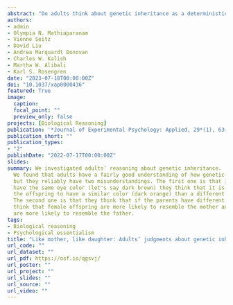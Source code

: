 ```yaml
---
abstract: "Do adults think about genetic inheritance as a deterministic or probabilistic process? Do adults display systematic biases when reasoning about genetic inheritance? Knowing how adults think about genetic inheritance is valuable, both for understanding the developmental end point of these concepts and for identifying biases that persist even after formal education. In two studies, we examined adults’ reasoning about genetic inheritance for familiar animals (Study 1) and unfamiliar animals (Study 2). First, participants were presented with animals that varied in eye color and were asked to judge whether each could be the offspring of a particular set of animal parents that had either the same or different eye colors. The potential offspring had eye colors that were either identical to the parents, blended the parents’ eye colors, or differed from the parents. Next, participants predicted how six offspring of the animal parents would look. Participants judged a variety of choices as possible—not only the ones resembling the parents—suggesting that they thought genetic inheritance was a probabilistic process. Additionally, many participants thought that female offspring would look more like their mothers and male offspring would look more like their fathers. Thus, systemic biases in reasoning about inheritance persist into adulthood."
authors:
- admin
- Olympia N. Mathiaparanam
- Vienne Seitz
- David Liu
- Andrea Marquardt Donovan
- Charles W. Kalish
- Martha W. Alibali
- Karl S. Rosengren
date: "2023-07-18T00:00:00Z"
doi: "10.1037/xap0000436"
featured: True
image:
  caption: 
  focal_point: ""
  preview_only: false
projects: [Biological Reasoning]
publication: '*Journal of Experimental Psychology: Applied, 29*(1), 63–77'
publication_short: ""
publication_types:
- "2"
publishDate: "2022-07-17T00:00:00Z"
slides: 
summary: We investigated adults’ reasoning about genetic inheritance. 
  We found that adults have a fairly good understanding of how genetic inheritance works, 
  but they reliably have two misunderstandings. The first one is that if the two parents 
  have the same eye color (let's say dark brown) they think that it is more likely for 
  the offspring to have a similar color (dark orange) than a different color (green). 
  The second one is that they think that if the parents have different eye colors, they
  think that female offspring are more likely to resemble the mother and male offspring 
  are more likely to resemble the father.
tags:
- Biological reasoning
- Psychological essentialism
title: "Like mother, like daughter: Adults’ judgments about genetic inheritance"
url_code: ""
url_dataset: ""
url_pdf: https://osf.io/qgsvj/
url_poster: ""
url_project: ""
url_slides: ""
url_source: ""
url_video: ""
---
```

